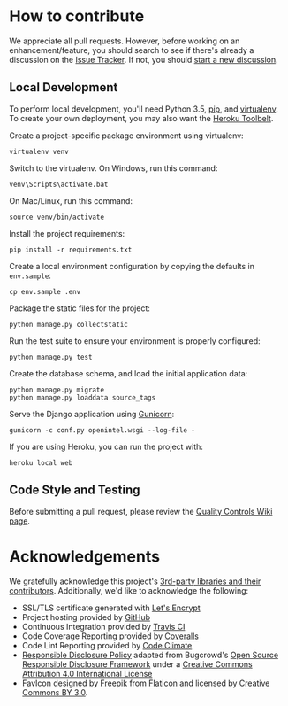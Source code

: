 # How to contribute

We appreciate all pull requests. However, before working on an enhancement/feature, you should search to see if there's 
already a discussion on the [Issue Tracker](https://github.com/twschiller/open-synthesis/issues). If not, you should 
[start a new discussion](https://github.com/twschiller/open-synthesis/issues/new).

## Local Development

To perform local development, you'll need Python 3.5, [pip](https://pip.pypa.io/en/stable/installing/),
and [virtualenv](https://virtualenv.pypa.io/en/stable/). To create your own deployment, you may also want
the [Heroku Toolbelt](https://devcenter.heroku.com/articles/getting-started-with-python#introduction).

Create a project-specific package environment using virtualenv:

    virtualenv venv

Switch to the virtualenv. On Windows, run this command:

    venv\Scripts\activate.bat
    
On Mac/Linux, run this command:

    source venv/bin/activate

Install the project requirements:

    pip install -r requirements.txt

Create a local environment configuration by copying the defaults in `env.sample`:

    cp env.sample .env
    
Package the static files for the project:
    
    python manage.py collectstatic
 
Run the test suite to ensure your environment is properly configured:

    python manage.py test

Create the database schema, and load the initial application data:

    python manage.py migrate
    python manage.py loaddata source_tags 
    
Serve the Django application using [Gunicorn](http://gunicorn.org/):

    gunicorn -c conf.py openintel.wsgi --log-file -
    
If you are using Heroku, you can run the project with:    
    
    heroku local web
    
## Code Style and Testing

Before submitting a pull request, please review the 
[Quality Controls Wiki page](https://github.com/twschiller/open-synthesis/wiki/Quality-Controls).

# Acknowledgements

We gratefully acknowledge this project's [3rd-party libraries and their contributors](requirements.txt). Additionally, 
we'd like to acknowledge the following:

* SSL/TLS certificate generated with [Let's Encrypt](https://letsencrypt.org/)
* Project hosting provided by [GitHub](https://github.com)
* Continuous Integration provided by [Travis CI](https://travis-ci.org/)
* Code Coverage Reporting provided by [Coveralls](https://coveralls.io/)
* Code Lint Reporting provided by [Code Climate](https://codeclimate.com/)
* [Responsible Disclosure Policy](SECURITY.md) adapted from Bugcrowd's 
[Open Source Responsible Disclosure Framework](https://github.com/bugcrowd/disclosure-policy) under a
[Creative Commons Attribution 4.0 International License](http://creativecommons.org/licenses/by/4.0/)
* FavIcon designed by [Freepik](http://www.freepik.com) from [Flaticon](http://www.flaticon.com)
and licensed by [Creative Commons BY 3.0](http://creativecommons.org/licenses/by/3.0/).
